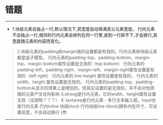 # 错题
---
*   1.块级元素会独占一行,默认情况下,其宽度自动填满其父元素宽度。
    行内元素不会独占一行,相邻的行内元素会排列在同一行里,直到一行排不下,才会换行,其宽度随元素的内容而变化。

>   2.块级元素的padding和margin值的设置都是有效的。行内元素和块级元素都是盒子模型。
    行内元素的padding-top、padding-bottom、margin-top、margin-bottom属性设置是无效的（top bottom）
    行内元素的padding-left、padding-right、margin-left、margin-right属性设置是有效的（left right）
    行内元素的 line-height 属性设置是有效的。
    行内元素的 width、height 属性设置是无效的。
    行内元素的padding-top、padding-bottom从显示的效果上是增加的，但其实设置的是无效的，并不会对他周围的元素产生任何影响
3.strong是行内元素，它的width、height属性设置无效（没错啊？？？）
>4. textarea是行内元素 - 多行文本输入框，input也是行内元素
行内inline 块级block 行内块级line-block(拥有内在尺寸，可设置高宽，不会自动换行 )😎
---
